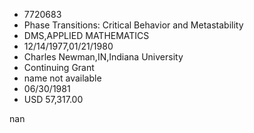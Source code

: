 
* 7720683
* Phase Transitions: Critical Behavior and Metastability
* DMS,APPLIED MATHEMATICS
* 12/14/1977,01/21/1980
* Charles Newman,IN,Indiana University
* Continuing Grant
*   name not available
* 06/30/1981
* USD 57,317.00

nan
